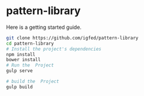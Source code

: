 # pattern-library
Here is a getting started guide.

```bash
git clone https://github.com/igfed/pattern-library
cd pattern-library
# Install the project's dependencies
npm install
bower install
# Run the  Project
gulp serve

# build the  Project
gulp build
```